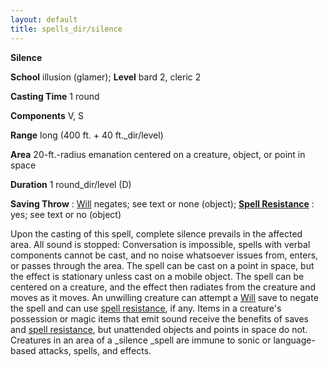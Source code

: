 ```yaml
---
layout: default
title: spells_dir/silence
---
```

 **Silence**

**School** illusion (glamer); **Level** bard 2, cleric 2

**Casting Time** 1 round

**Components** V, S

**Range** long (400 ft. + 40 ft._dir/level)

**Area** 20-ft.-radius emanation centered on a creature, object, or point in space

**Duration** 1 round_dir/level (D)

**Saving Throw** : [Will](../../combat#_will) negates; see text or none (object); **[Spell Resistance](../../glossary#_spell-resistance)** : yes; see text or no (object)

Upon the casting of this spell, complete silence prevails in the affected area. All sound is stopped: Conversation is impossible, spells with verbal components cannot be cast, and no noise whatsoever issues from, enters, or passes through the area. The spell can be cast on a point in space, but the effect is stationary unless cast on a mobile object. The spell can be centered on a creature, and the effect then radiates from the creature and moves as it moves. An unwilling creature can attempt a [Will](../../combat#_will) save to negate the spell and can use [spell resistance](../../glossary#_spell-resistance), if any. Items in a creature's possession or magic items that emit sound receive the benefits of saves and [spell resistance](../../glossary#_spell-resistance), but unattended objects and points in space do not. Creatures in an area of a _silence _spell are immune to sonic or language-based attacks, spells, and effects.

